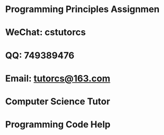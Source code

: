 # Programming Principles Assignmen

# WeChat: cstutorcs

# QQ: 749389476

# Email: tutorcs@163.com

# Computer Science Tutor

# Programming Code Help
